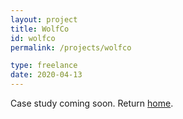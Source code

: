 ```yaml
---
layout: project
title: WolfCo
id: wolfco
permalink: /projects/wolfco

type: freelance
date: 2020-04-13
---
```


Case study coming soon. Return [home](/).